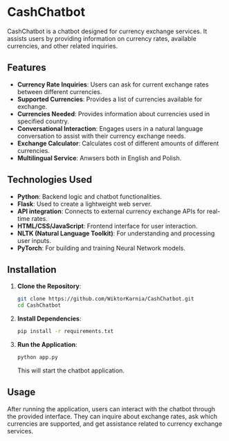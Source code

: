 # CashChatbot

CashChatbot is a chatbot designed for currency exchange services. It assists users by providing information on currency rates, available currencies, and other related inquiries.

## Features

- **Currency Rate Inquiries**: Users can ask for current exchange rates between different currencies.
- **Supported Currencies**: Provides a list of currencies available for exchange.
- **Currencies Needed**: Provides information about currencies used in specified country.
- **Conversational Interaction**: Engages users in a natural language conversation to assist with their currency exchange needs.
- **Exchange Calculator**: Calculates cost of different amounts of different currencies.
- **Multilingual Service**: Anwsers both in English and Polish.

## Technologies Used

- **Python**: Backend logic and chatbot functionalities.
- **Flask**: Used to create a lightweight web server.
- **API integration**: Connects to external currency exchange APIs for real-time rates.
- **HTML/CSS/JavaScript**: Frontend interface for user interaction.
- **NLTK (Natural Language Toolkit)**: For understanding and processing user inputs.
- **PyTorch**: For building and training Neural Network models.

## Installation

1. **Clone the Repository**:

   ```bash
   git clone https://github.com/WiktorKarnia/CashChatbot.git
   cd CashChatbot
   ```

2. **Install Dependencies**:

   ```bash
   pip install -r requirements.txt
   ```

3. **Run the Application**:

   ```bash
   python app.py
   ```

   This will start the chatbot application.

## Usage

After running the application, users can interact with the chatbot through the provided interface. They can inquire about exchange rates, ask which currencies are supported, and get assistance related to currency exchange services.

